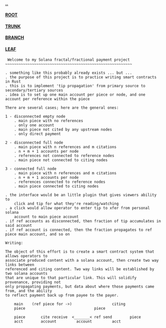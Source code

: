 #### [..](https://github.com/blairmunroakusaBRANCH/blockchain.solana)
#### [ROOT](https://github.com/blairmunroakusa)
#### [TRUNK](https://github.com/blairmunroakusaTRUNK)
#### [BRANCH](https://github.com/blairmunroakusaBRANCH)
#### [LEAF](https://github.com/blairmunroakusaLEAF)

```
 Welcome to my Solana fractal/fractional payment project
~~~~~~~~~~~~~~~~~~~~~~~~~~~~~~~~~~~~~~~~~~~~~~~~~~~~~~~~~

. something like this probably already exists ... but ...
. the purpose of this project is to practice writing smart contracts in Rust
. this is to implement 'tip propagation' from primary source to secondary/tertiary sources
. idea is to set up one main account per piece or node, and one account per reference within the piece
```

```
There are several cases; here are the general ones:

1 - disconnected empty node
	. main piece with no references
	. only one account
	. main piece not cited by any upstream nodes
	. only direct payment

2 - disconnected full node
	. main piece with n references and m citations
	. n + m + 1 accounts per node
	. references not connected to reference nodes
	. main piece not connected to citing nodes

3 - connected full node
	. main piece with n references and m citations
	. n + m + 1 accounts per node
	. references connected to reference nodes
	. main piece connected to citing nodes
	
. the interface would be an little plugin that gives viewers ability to 
	click and tip for what they're reading/watching
. a click would allow operator to enter tip to xfer from personal solana
	account to main piece account
. if ref accounts as disconnected, then fraction of tip accumulates in said account
. if ref account is connected, then the fraction propagates to ref piece main account, and so on
```
```
Writing:

The object of this effort is to create a smart contract system that allows operators to
associate produced content with a solana account, then create two way links between
referenced and citing content. Two way links will be established by two solana accounts
that are unique to that particular link. This will solidify provenance, providing not
only propagating payments, but data about where those payments came from, and the ability
to reflect payment back up from payee to the payer.

	main	(ref piece for ->)					citing
	piece								piece

	piece		cite receive  <_______<	ref send		piece
	acct		account			account			acct




```

